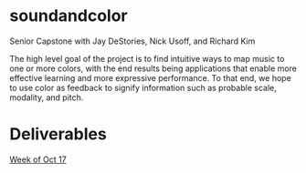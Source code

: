 # soundandcolor
Senior Capstone with Jay DeStories, Nick Usoff, and Richard Kim

The high level goal of the project is to find intuitive ways to map music to one or more colors, with the end results being applications that enable more effective learning and more expressive performance. To that end, we hope to use color as feedback to signify information such as probable scale, modality, and pitch.

# Deliverables
[Week of Oct 17](https://docs.google.com/document/d/1xEKNtifWLqjsb6tFbGj32_Qor5naHP0g0yGgRVi90MA/edit?usp=sharing)
